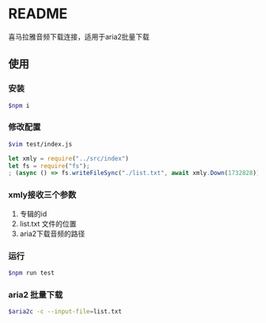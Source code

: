 # README

喜马拉雅音频下载连接，适用于aria2批量下载

## 使用

### 安装

```sh
$npm i
```

### 修改配置

```sh
$vim test/index.js
```

```js
let xmly = require("../src/index")
let fs = require("fs");
; (async () => fs.writeFileSync("./list.txt", await xmly.Down(1732828)))();
```

### xmly接收三个参数

1. 专辑的id
2. list.txt 文件的位置
3. aria2下载音频的路径

### 运行

```sh
$npm run test
```

### aria2 批量下载

```sh
$aria2c -c --input-file=list.txt
```